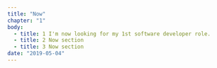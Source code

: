 ```yaml
---
title: "Now"
chapter: "1"
body:
  - title: 1 I'm now looking for my 1st software developer role.
  - title: 2 Now section
  - title: 3 Now section
date: "2019-05-04"
---
```


